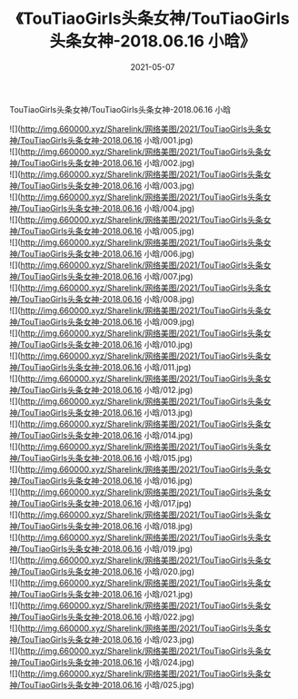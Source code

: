 ﻿---
layout: post
title:  《TouTiaoGirls头条女神/TouTiaoGirls头条女神-2018.06.16 小晗》
date:   2021-05-07
img: http://img.660000.xyz/Sharelink/网络美图/2021/TouTiaoGirls头条女神/TouTiaoGirls头条女神-2018.06.16 小晗/000.jpg
categories: [美女, 清纯, 唯美]
---

TouTiaoGirls头条女神/TouTiaoGirls头条女神-2018.06.16 小晗

 ![](http://img.660000.xyz/Sharelink/网络美图/2021/TouTiaoGirls头条女神/TouTiaoGirls头条女神-2018.06.16 小晗/001.jpg) <br>![](http://img.660000.xyz/Sharelink/网络美图/2021/TouTiaoGirls头条女神/TouTiaoGirls头条女神-2018.06.16 小晗/002.jpg) <br>![](http://img.660000.xyz/Sharelink/网络美图/2021/TouTiaoGirls头条女神/TouTiaoGirls头条女神-2018.06.16 小晗/003.jpg) <br>![](http://img.660000.xyz/Sharelink/网络美图/2021/TouTiaoGirls头条女神/TouTiaoGirls头条女神-2018.06.16 小晗/004.jpg) <br>![](http://img.660000.xyz/Sharelink/网络美图/2021/TouTiaoGirls头条女神/TouTiaoGirls头条女神-2018.06.16 小晗/005.jpg) <br>![](http://img.660000.xyz/Sharelink/网络美图/2021/TouTiaoGirls头条女神/TouTiaoGirls头条女神-2018.06.16 小晗/006.jpg) <br>![](http://img.660000.xyz/Sharelink/网络美图/2021/TouTiaoGirls头条女神/TouTiaoGirls头条女神-2018.06.16 小晗/007.jpg) <br>![](http://img.660000.xyz/Sharelink/网络美图/2021/TouTiaoGirls头条女神/TouTiaoGirls头条女神-2018.06.16 小晗/008.jpg) <br>![](http://img.660000.xyz/Sharelink/网络美图/2021/TouTiaoGirls头条女神/TouTiaoGirls头条女神-2018.06.16 小晗/009.jpg) <br>![](http://img.660000.xyz/Sharelink/网络美图/2021/TouTiaoGirls头条女神/TouTiaoGirls头条女神-2018.06.16 小晗/010.jpg) <br>![](http://img.660000.xyz/Sharelink/网络美图/2021/TouTiaoGirls头条女神/TouTiaoGirls头条女神-2018.06.16 小晗/011.jpg) <br>![](http://img.660000.xyz/Sharelink/网络美图/2021/TouTiaoGirls头条女神/TouTiaoGirls头条女神-2018.06.16 小晗/012.jpg) <br>![](http://img.660000.xyz/Sharelink/网络美图/2021/TouTiaoGirls头条女神/TouTiaoGirls头条女神-2018.06.16 小晗/013.jpg) <br>![](http://img.660000.xyz/Sharelink/网络美图/2021/TouTiaoGirls头条女神/TouTiaoGirls头条女神-2018.06.16 小晗/014.jpg) <br>![](http://img.660000.xyz/Sharelink/网络美图/2021/TouTiaoGirls头条女神/TouTiaoGirls头条女神-2018.06.16 小晗/015.jpg) <br>![](http://img.660000.xyz/Sharelink/网络美图/2021/TouTiaoGirls头条女神/TouTiaoGirls头条女神-2018.06.16 小晗/016.jpg) <br>![](http://img.660000.xyz/Sharelink/网络美图/2021/TouTiaoGirls头条女神/TouTiaoGirls头条女神-2018.06.16 小晗/017.jpg) <br>![](http://img.660000.xyz/Sharelink/网络美图/2021/TouTiaoGirls头条女神/TouTiaoGirls头条女神-2018.06.16 小晗/018.jpg) <br>![](http://img.660000.xyz/Sharelink/网络美图/2021/TouTiaoGirls头条女神/TouTiaoGirls头条女神-2018.06.16 小晗/019.jpg) <br>![](http://img.660000.xyz/Sharelink/网络美图/2021/TouTiaoGirls头条女神/TouTiaoGirls头条女神-2018.06.16 小晗/020.jpg) <br>![](http://img.660000.xyz/Sharelink/网络美图/2021/TouTiaoGirls头条女神/TouTiaoGirls头条女神-2018.06.16 小晗/021.jpg) <br>![](http://img.660000.xyz/Sharelink/网络美图/2021/TouTiaoGirls头条女神/TouTiaoGirls头条女神-2018.06.16 小晗/022.jpg) <br>![](http://img.660000.xyz/Sharelink/网络美图/2021/TouTiaoGirls头条女神/TouTiaoGirls头条女神-2018.06.16 小晗/023.jpg) <br>![](http://img.660000.xyz/Sharelink/网络美图/2021/TouTiaoGirls头条女神/TouTiaoGirls头条女神-2018.06.16 小晗/024.jpg) <br>![](http://img.660000.xyz/Sharelink/网络美图/2021/TouTiaoGirls头条女神/TouTiaoGirls头条女神-2018.06.16 小晗/025.jpg) <br>